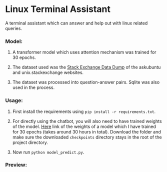 # Linux Terminal Assistant
A terminal assistant which can answer and help out with linux related queries.  

### Model:
1. A transformer model which uses attention mechanism was trained for 30 epochs.  
2. The dataset used was the [Stack Exchange Data Dump](https://archive.org/details/stackexchange) of the askubuntu and unix.stackexchange websites.

3. The dataset was processed into question-answer pairs. Sqlite was also used in the process.

### Usage:
1. First install the requirements using `pip install -r requirements.txt`.

2. For directly using the chatbot, you will also need to have trained weights of the model. [Here](https://drive.google.com/drive/folders/1kKVl89po2kJf8V1Gp5HleIXD8hnLEoTa?usp=sharing) link of the weights of a model which I have trained for 30 epochs (takes around 30 hours in total). Download the folder and make sure the downloaded `checkpoints` directory stays in the root of the project directory.

4. Now run `python model_predict.py`.

### Preview:

